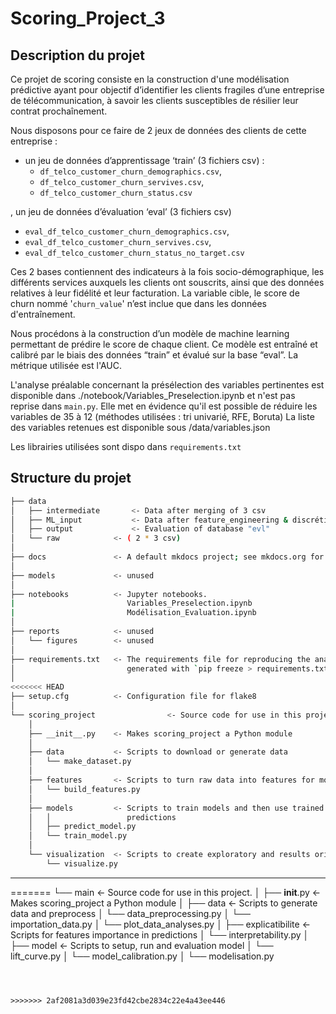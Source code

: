 
# Scoring_Project_3

## Description du projet

Ce projet de scoring consiste en la construction d'une modélisation prédictive ayant pour objectif d’identifier les clients fragiles d’une entreprise de télécommunication, à savoir les clients susceptibles de résilier leur contrat prochaînement.

Nous disposons pour ce faire de 2 jeux de données des clients de cette entreprise :
* un jeu de données d’apprentissage ‘train’ (3 fichiers csv) :
  * `df_telco_customer_churn_demographics.csv`,
  * `df_telco_customer_churn_servives.csv`,
  * `df_telco_customer_churn_status.csv`
    
, un jeu de données d’évaluation ‘eval’ (3 fichiers csv)
  * `eval_df_telco_customer_churn_demographics.csv`,
  * `eval_df_telco_customer_churn_servives.csv`,
  * `eval_df_telco_customer_churn_status_no_target.csv`

Ces 2 bases contiennent des indicateurs à la fois socio-démographique, les différents services auxquels les clients ont souscrits, ainsi que des données relatives à leur fidélité et leur facturation. La variable cible, le score de churn nommé '`churn_value`' n’est inclue que dans les données d'entraînement.

Nous procédons à la construction d’un modèle de machine learning permettant de prédire le score de chaque client. Ce modèle est entraîné et calibré par le biais des données “train” et évalué sur la base “eval”. 
La métrique utilisée est l'AUC.

L'analyse préalable concernant la présélection des variables pertinentes est disponible dans ./notebook/Variables_Preselection.ipynb et n'est pas reprise dans `main.py`.
Elle met en évidence qu'il est possible de réduire les variables de 35 à 12 (méthodes utilisées : tri univarié, RFE, Boruta)
La liste des variables retenues est disponible sous /data/variables.json

Les librairies utilisées sont dispo dans `requirements.txt`

## Structure du projet 


```bash
├── data
│   ├── intermediate       <- Data after merging of 3 csv
│   ├── ML_input           <- Data after feature_engineering & discrétisation
│   ├── output             <- Evaluation of database "evl"
│   └── raw            <- ( 2 * 3 csv)
│
├── docs               <- A default mkdocs project; see mkdocs.org for details
│
├── models             <- unused
│
├── notebooks          <- Jupyter notebooks.
|                         Variables_Preselection.ipynb
|                         Modélisation_Evaluation.ipynb
│
├── reports            <- unused
│   └── figures        <- unused
│
├── requirements.txt   <- The requirements file for reproducing the analysis environment, e.g.
│                         generated with `pip freeze > requirements.txt`
│
<<<<<<< HEAD
├── setup.cfg          <- Configuration file for flake8
│
└── scoring_project                <- Source code for use in this project.
    │
    ├── __init__.py    <- Makes scoring_project a Python module
    │
    ├── data           <- Scripts to download or generate data
    │   └── make_dataset.py
    │
    ├── features       <- Scripts to turn raw data into features for modeling
    │   └── build_features.py
    │
    ├── models         <- Scripts to train models and then use trained models to make
    │   │                 predictions
    │   ├── predict_model.py
    │   └── train_model.py
    │
    └── visualization  <- Scripts to create exploratory and results oriented visualizations
        └── visualize.py
```

--------
=======
└── main                <- Source code for use in this project.
    │
    ├── __init__.py    <- Makes scoring_project a Python module
    │
    ├── data           <- Scripts to generate data and preprocess
    │   └── data_preprocessing.py
    │   └── importation_data.py
    │   └── plot_data_analyses.py
    │
    ├── explicatibilite       <- Scripts for features importance in predictions
    │   └── interpretability.py
    │
    ├── model           <- Scripts to setup, run and evaluation model
    │   └── lift_curve.py
    │   └── model_calibration.py
    │   └── modelisation.py
```


    
>>>>>>> 2af2081a3d039e23fd42cbe2834c22e4a43ee446

